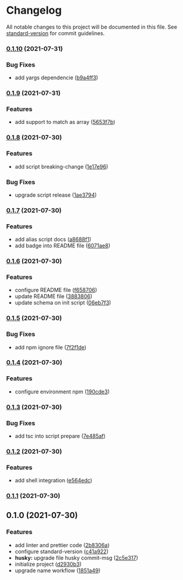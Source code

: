 # Changelog

All notable changes to this project will be documented in this file. See [standard-version](https://github.com/conventional-changelog/standard-version) for commit guidelines.

### [0.1.10](https://github.com/JonDotsoy/commit-help/compare/v0.1.9...v0.1.10) (2021-07-31)

### Bug Fixes

- add yargs dependencie ([b9a4ff3](https://github.com/JonDotsoy/commit-help/commit/b9a4ff3b95e37ae4d32429dfa37098bad4be8346))

### [0.1.9](https://github.com/JonDotsoy/commit-help/compare/v0.1.8...v0.1.9) (2021-07-31)

### Features

- add support to match as array ([5653f7b](https://github.com/JonDotsoy/commit-help/commit/5653f7b962d050bbb248cf05d7ce6a66ceea16e7))

### [0.1.8](https://github.com/JonDotsoy/commit-help/compare/v0.1.7...v0.1.8) (2021-07-30)

### Features

- add script breaking-change ([1e17e96](https://github.com/JonDotsoy/commit-help/commit/1e17e9694a9b869be2da9ef05845587da3ed113c))

### Bug Fixes

- upgrade script release ([1ae3794](https://github.com/JonDotsoy/commit-help/commit/1ae37947a9fe281ee0c5a700ea004bcd637404a8))

### [0.1.7](https://github.com/JonDotsoy/commit-help/compare/v0.1.6...v0.1.7) (2021-07-30)

### Features

- add alias script docs ([a8688f1](https://github.com/JonDotsoy/commit-help/commit/a8688f13fd4a009df6f3e1f03efd0ac6c31d1f99))
- add badge into README file ([6071ae8](https://github.com/JonDotsoy/commit-help/commit/6071ae87efd94ff00ab270b6d30591791f7314a2))

### [0.1.6](https://github.com/JonDotsoy/commit-help/compare/v0.1.5...v0.1.6) (2021-07-30)

### Features

- configure README file ([f658706](https://github.com/JonDotsoy/commit-help/commit/f6587064f0ff23cd5876e3ef928721fa04561cca))
- update README file ([3883806](https://github.com/JonDotsoy/commit-help/commit/3883806b5e872a5a80ff2df2292e1e3d285a317d))
- update schema on init script ([06eb7f3](https://github.com/JonDotsoy/commit-help/commit/06eb7f360bada91b888fdc45f09f6030947819d1))

### [0.1.5](https://github.com/JonDotsoy/commit-help/compare/v0.1.4...v0.1.5) (2021-07-30)

### Bug Fixes

- add npm ignore file ([7f2f1de](https://github.com/JonDotsoy/commit-help/commit/7f2f1de5d4e8e999af718ad0a9b93a4e9ec99fcc))

### [0.1.4](https://github.com/JonDotsoy/commit-help/compare/v0.1.3...v0.1.4) (2021-07-30)

### Features

- configure environment npm ([190cde3](https://github.com/JonDotsoy/commit-help/commit/190cde30fd86ef780edf13983fa132a53294127f))

### [0.1.3](https://github.com/JonDotsoy/commit-help/compare/v0.1.2...v0.1.3) (2021-07-30)

### Bug Fixes

- add tsc into script prepare ([7e485af](https://github.com/JonDotsoy/commit-help/commit/7e485af29db58f44cbd1d7383e6ab834164c27bc))

### [0.1.2](https://github.com/JonDotsoy/commit-help/compare/v0.1.1...v0.1.2) (2021-07-30)

### Features

- add shell integration ([e564edc](https://github.com/JonDotsoy/commit-help/commit/e564edc4041ac108bdc1b4e346ad01b2a6b87880))

### [0.1.1](https://github.com/JonDotsoy/commit-help/compare/v0.1.0...v0.1.1) (2021-07-30)

## 0.1.0 (2021-07-30)

### Features

- add linter and prettier code ([2b8306a](https://github.com/JonDotsoy/commit-help/commit/2b8306ad32157a31beb726957bf4848a4e8fcdce))
- configure standard-version ([c41a922](https://github.com/JonDotsoy/commit-help/commit/c41a922ff83245f801f57898c50d3dc62586e7c2))
- **husky:** upgrade file husky commit-msg ([2c5e317](https://github.com/JonDotsoy/commit-help/commit/2c5e317eb6f9f1126326259219a4a865f701c495))
- initialize project ([d2930b3](https://github.com/JonDotsoy/commit-help/commit/d2930b3b6824096def972c9dd2d7eb661190ec82))
- upgrade name workflow ([1851a49](https://github.com/JonDotsoy/commit-help/commit/1851a493f6aae1fed7c1f077628066af110c90fc))
